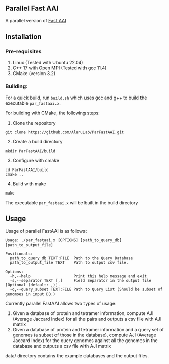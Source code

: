 ## Parallel Fast AAI

A parallel version of [Fast AAI](https://github.com/cruizperez/FastAAI)

## Installation

### Pre-requisites

1. Linux (Tested with Ubuntu 22.04)
2. C++ 17 with Open MPI (Tested with gcc 11.4)
3. CMake (version 3.2)


### Building:

For a quick build, run ```build.sh``` which uses gcc and g++ to build the 
executable ```par_fastaai.x```.

For building with CMake, the following steps:

1. Clone the repository 
```
git clone https://github.com/AluruLab/ParFastAAI.git
```
2.  Create a build directory
```
mkdir ParFastAAI/build
```
3. Configure with cmake
```
cd ParFastAAI/build
cmake ..
```
4. Build with make
```
make
```
The executable ```par_fastaai.x``` will be built in the build directory


## Usage

Usage of parallel FastAAI is as follows:

    Usage: ./par_fastaai.x [OPTIONS] [path_to_query_db] [path_to_output_file]
    
    Positionals:
      path_to_query_db TEXT:FILE  Path to the Query Database
      path_to_output_file TEXT    Path to output csv file.
    
    Options:
      -h,--help                   Print this help message and exit
      -s,--separator TEXT [,]     Field Separator in the output file [Optional (default: ,)].
      -q,--query_subset TEXT:FILE Path to Query List (Should be subset of genomoes in input DB.)

Currently parallel FastAAI allows two types of usage:

1. Given a database of protein and tetramer information, compute 
   AJI (Average Jaccard Index) for all the pairs and outputs a csv file with
   AJI matrix
2. Given a database of protein and tetramer information and a query set of genomes 
   (a subset of those in the database), compute 
   AJI (Average Jaccard Index) for the query genomes against all the genomes 
   in the database and outputs a csv file with AJI matrix

data/ directory contains the example databases and the output files.
